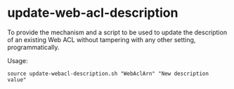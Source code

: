 # update-web-acl-description
To provide the mechanism and a script to be used to update the description of an existing Web ACL without tampering with any other setting, programmatically.

Usage:

```
source update-webacl-description.sh "WebAclArn" "New description value"
```
